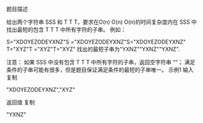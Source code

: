 题目描述

给出两个字符串 SSS 和 T T T，要求在O(n) O(n) O(n)的时间复杂度内在 SSS 中找出最短的包含 T T T 中所有字符的子串。
例如：

S="XDOYEZODEYXNZ"S ="XDOYEZODEYXNZ"S="XDOYEZODEYXNZ"
T="XYZ"T ="XYZ"T="XYZ"
找出的最短子串为"YXNZ""YXNZ""YXNZ".

注意：
如果 SSS 中没有包含 T T T 中所有字符的子串，返回空字符串 “”；
满足条件的子串可能有很多，但是题目保证满足条件的最短的子串唯一。
示例1
输入
复制

"XDOYEZODEYXNZ","XYZ"

返回值
复制

"YXNZ"

